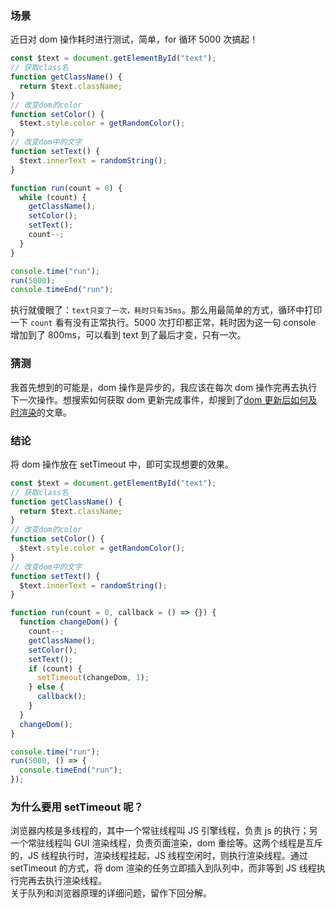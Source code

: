 ### 场景

近日对 dom 操作耗时进行测试，简单，for 循环 5000 次搞起！

```javascript
const $text = document.getElementById("text");
// 获取class名
function getClassName() {
  return $text.className;
}
// 改变dom的color
function setColor() {
  $text.style.color = getRandomColor();
}
// 改变dom中的文字
function setText() {
  $text.innerText = randomString();
}

function run(count = 0) {
  while (count) {
    getClassName();
    setColor();
    setText();
    count--;
  }
}

console.time("run");
run(5000);
console.timeEnd("run");
```

执行就傻眼了：`text只变了一次，耗时只有35ms`。那么用最简单的方式，循环中打印一下 `count` 看有没有正常执行。5000 次打印都正常，耗时因为这一句 console 增加到了 800ms，可以看到 text 到了最后才变，只有一次。

### 猜测

我首先想到的可能是，dom 操作是异步的，我应该在每次 dom 操作完再去执行下一次操作。想搜索如何获取 dom 更新完成事件，却搜到了[dom 更新后如何及时渲染](https://blog.csdn.net/wind__snow/article/details/9080553)的文章。

### 结论

将 dom 操作放在 setTimeout 中，即可实现想要的效果。

```javascript
const $text = document.getElementById("text");
// 获取class名
function getClassName() {
  return $text.className;
}
// 改变dom的color
function setColor() {
  $text.style.color = getRandomColor();
}
// 改变dom中的文字
function setText() {
  $text.innerText = randomString();
}

function run(count = 0, callback = () => {}) {
  function changeDom() {
    count--;
    getClassName();
    setColor();
    setText();
    if (count) {
      setTimeout(changeDom, 1);
    } else {
      callback();
    }
  }
  changeDom();
}

console.time("run");
run(5000, () => {
  console.timeEnd("run");
});
```

### 为什么要用 setTimeout 呢？

浏览器内核是多线程的，其中一个常驻线程叫 JS 引擎线程，负责 js 的执行；另一个常驻线程叫 GUI 渲染线程，负责页面渲染，dom 重绘等。这两个线程是互斥的，JS 线程执行时，渲染线程挂起，JS 线程空闲时，则执行渲染线程。通过 setTimeout 的方式，将 dom 渲染的任务立即插入到队列中，而非等到 JS 线程执行完再去执行渲染线程。  
关于队列和浏览器原理的详细问题，留作下回分解。
